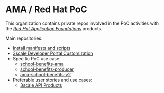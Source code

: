 # AMA / Red Hat PoC

This organization contains private repos involved in the PoC activities with the [*Red Hat Application Foundations*](https://access.redhat.com/products/red-hat-application-foundations/) products.

Main repositories:
- [Install manifests and scripts](../../../../install/)
- [3scale Developer Portal Customization](../../../../ThreescaleDeveloperPortalCustomizations/)
- Specific PoC use case:
    - [school-benefits-ama](../../../../school-benefits-ama/)
    - [school-benefits-producer](../../../../school-benefits-producer/)
    - [ama-school-benefits-v2](../../../../ama-schoolbenefits-v2/)
- Preferable user stories and use cases:
    - [3scale API Products](../../../../ThreescaleAPIProducts/) 
